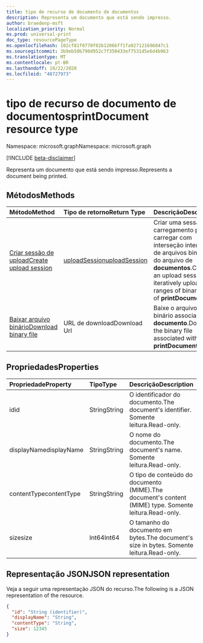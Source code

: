 ```yaml
---
title: tipo de recurso de documento de documentos
description: Representa um documento que está sendo impresso.
author: braedenp-msft
localization_priority: Normal
ms.prod: universal-print
doc_type: resourcePageType
ms.openlocfilehash: 102cf81f0770f02b1206bff1fa927121696047c1
ms.sourcegitcommit: 3b9eb50b790d952c7f350433ef7531d5e6d4b963
ms.translationtype: MT
ms.contentlocale: pt-BR
ms.lasthandoff: 10/22/2020
ms.locfileid: "48727973"
---
```

# <a name="printdocument-resource-type"></a><span data-ttu-id="51876-103">tipo de recurso de documento de documentos</span><span class="sxs-lookup"><span data-stu-id="51876-103">printDocument resource type</span></span>

<span data-ttu-id="51876-104">Namespace: microsoft.graph</span><span class="sxs-lookup"><span data-stu-id="51876-104">Namespace: microsoft.graph</span></span>

[!INCLUDE [beta-disclaimer](../../includes/beta-disclaimer.md)]

<span data-ttu-id="51876-105">Representa um documento que está sendo impresso.</span><span class="sxs-lookup"><span data-stu-id="51876-105">Represents a document being printed.</span></span>

## <a name="methods"></a><span data-ttu-id="51876-106">Métodos</span><span class="sxs-lookup"><span data-stu-id="51876-106">Methods</span></span>

| <span data-ttu-id="51876-107">Método</span><span class="sxs-lookup"><span data-stu-id="51876-107">Method</span></span>       | <span data-ttu-id="51876-108">Tipo de retorno</span><span class="sxs-lookup"><span data-stu-id="51876-108">Return Type</span></span> | <span data-ttu-id="51876-109">Descrição</span><span class="sxs-lookup"><span data-stu-id="51876-109">Description</span></span> |
|:-------------|:------------|:------------|
| [<span data-ttu-id="51876-110">Criar sessão de upload</span><span class="sxs-lookup"><span data-stu-id="51876-110">Create upload session</span></span>](../api/printdocument-get-file.md) | [<span data-ttu-id="51876-111">uploadSession</span><span class="sxs-lookup"><span data-stu-id="51876-111">uploadSession</span></span>](uploadsession.md) | <span data-ttu-id="51876-112">Criar uma sessão de carregamento para carregar com interseção intervalos de arquivos binários do arquivo de **documentos**.</span><span class="sxs-lookup"><span data-stu-id="51876-112">Create an upload session to iteratively upload ranges of binary file of **printDocument**.</span></span> |
| [<span data-ttu-id="51876-113">Baixar arquivo binário</span><span class="sxs-lookup"><span data-stu-id="51876-113">Download binary file</span></span>](../api/printdocument-get-file.md) | <span data-ttu-id="51876-114">URL de download</span><span class="sxs-lookup"><span data-stu-id="51876-114">Download Url</span></span> | <span data-ttu-id="51876-115">Baixe o arquivo binário associado ao **documento**.</span><span class="sxs-lookup"><span data-stu-id="51876-115">Download the binary file associated with the **printDocument**.</span></span> |

## <a name="properties"></a><span data-ttu-id="51876-116">Propriedades</span><span class="sxs-lookup"><span data-stu-id="51876-116">Properties</span></span>
| <span data-ttu-id="51876-117">Propriedade</span><span class="sxs-lookup"><span data-stu-id="51876-117">Property</span></span>     | <span data-ttu-id="51876-118">Tipo</span><span class="sxs-lookup"><span data-stu-id="51876-118">Type</span></span>        | <span data-ttu-id="51876-119">Descrição</span><span class="sxs-lookup"><span data-stu-id="51876-119">Description</span></span> |
|:-------------|:------------|:------------|
|<span data-ttu-id="51876-120">id</span><span class="sxs-lookup"><span data-stu-id="51876-120">id</span></span>|<span data-ttu-id="51876-121">String</span><span class="sxs-lookup"><span data-stu-id="51876-121">String</span></span>|<span data-ttu-id="51876-122">O identificador do documento.</span><span class="sxs-lookup"><span data-stu-id="51876-122">The document's identifier.</span></span> <span data-ttu-id="51876-123">Somente leitura.</span><span class="sxs-lookup"><span data-stu-id="51876-123">Read-only.</span></span>|
|<span data-ttu-id="51876-124">displayName</span><span class="sxs-lookup"><span data-stu-id="51876-124">displayName</span></span>|<span data-ttu-id="51876-125">String</span><span class="sxs-lookup"><span data-stu-id="51876-125">String</span></span>|<span data-ttu-id="51876-126">O nome do documento.</span><span class="sxs-lookup"><span data-stu-id="51876-126">The document's name.</span></span> <span data-ttu-id="51876-127">Somente leitura.</span><span class="sxs-lookup"><span data-stu-id="51876-127">Read-only.</span></span>|
|<span data-ttu-id="51876-128">contentType</span><span class="sxs-lookup"><span data-stu-id="51876-128">contentType</span></span>|<span data-ttu-id="51876-129">String</span><span class="sxs-lookup"><span data-stu-id="51876-129">String</span></span>|<span data-ttu-id="51876-130">O tipo de conteúdo do documento (MIME).</span><span class="sxs-lookup"><span data-stu-id="51876-130">The document's content (MIME) type.</span></span> <span data-ttu-id="51876-131">Somente leitura.</span><span class="sxs-lookup"><span data-stu-id="51876-131">Read-only.</span></span>|
|<span data-ttu-id="51876-132">size</span><span class="sxs-lookup"><span data-stu-id="51876-132">size</span></span>|<span data-ttu-id="51876-133">Int64</span><span class="sxs-lookup"><span data-stu-id="51876-133">Int64</span></span>|<span data-ttu-id="51876-134">O tamanho do documento em bytes.</span><span class="sxs-lookup"><span data-stu-id="51876-134">The document's size in bytes.</span></span> <span data-ttu-id="51876-135">Somente leitura.</span><span class="sxs-lookup"><span data-stu-id="51876-135">Read-only.</span></span>|

## <a name="json-representation"></a><span data-ttu-id="51876-136">Representação JSON</span><span class="sxs-lookup"><span data-stu-id="51876-136">JSON representation</span></span>

<span data-ttu-id="51876-137">Veja a seguir uma representação JSON do recurso.</span><span class="sxs-lookup"><span data-stu-id="51876-137">The following is a JSON representation of the resource.</span></span>

<!-- {
  "blockType": "resource",
  "optionalProperties": [

  ],
  "@odata.type": "microsoft.graph.printDocument"
}-->

```json
{
  "id": "String (identifier)",
  "displayName": "String",
  "contentType": "String",
  "size": 12345
}

```


